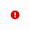 <svg data-icon-name="statusErrorIcon" viewBox="0 0 18 18" width="18" height="18" aria-hidden="true" sandboxuid="0">
  <path fill="var(--cm-sys-color-status-error, #D50000)" d="M9 2a7 7 0 100 14A7 7 0 009 2zm-1 8V5h2v5H8zm0 3v-2h2v2H8z" sandboxuid="0"></path>
</svg>
